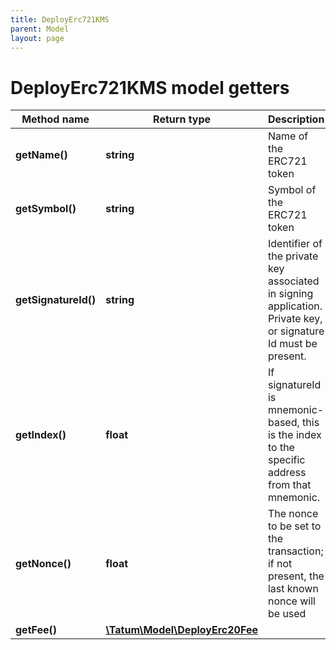 ```yaml
---
title: DeployErc721KMS
parent: Model
layout: page
---
```


# DeployErc721KMS model getters

Method name | Return type | Description | Notes
------------ | ------------- | ------------- | -------------
**getName()** | **string** | Name of the ERC721 token |
**getSymbol()** | **string** | Symbol of the ERC721 token |
**getSignatureId()** | **string** | Identifier of the private key associated in signing application. Private key, or signature Id must be present. |
**getIndex()** | **float** | If signatureId is mnemonic-based, this is the index to the specific address from that mnemonic. | [optional]
**getNonce()** | **float** | The nonce to be set to the transaction; if not present, the last known nonce will be used | [optional]
**getFee()** | [**\Tatum\Model\DeployErc20Fee**](../DeployErc20Fee) |  | [optional]

